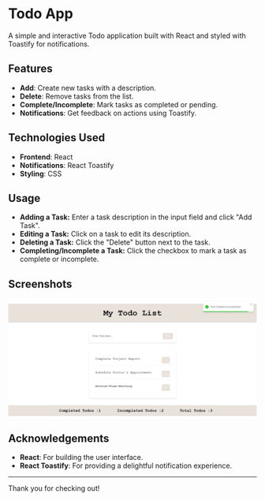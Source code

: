 # Todo App

A simple and interactive Todo application built with React and styled with Toastify for notifications.

## Features

- **Add**: Create new tasks with a description.
- **Delete**: Remove tasks from the list.
- **Complete/Incomplete**: Mark tasks as completed or pending.
- **Notifications**: Get feedback on actions using Toastify.

## Technologies Used

- **Frontend**: React
- **Notifications**: React Toastify
- **Styling**: CSS


## Usage

- **Adding a Task:** Enter a task description in the input field and click "Add Task".
- **Editing a Task:** Click on a task to edit its description.
- **Deleting a Task:** Click the "Delete" button next to the task.
- **Completing/Incomplete a Task:** Click the checkbox to mark a task as complete or incomplete.

## Screenshots

![Todo App Screenshot](https://github.com/VidyavathiR/todoapp-react/blob/main/vite-project/Screenshot%202024-08-07%20124332.png)


## Acknowledgements

- **React**: For building the user interface.
- **React Toastify**: For providing a delightful notification experience.

---

Thank you for checking out!
